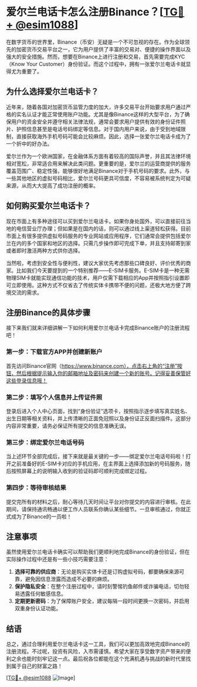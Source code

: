 # 爱尔兰电话卡怎么注册Binance？[[TG💪+ @esim1088](https://t.me/s/esim1088)]

在数字货币的世界里，Binance（币安）无疑是一个不可忽视的存在。作为全球领先的加密货币交易平台之一，它为用户提供了丰富的交易对、便捷的操作界面以及强大的安全措施。然而，想要在Binance上进行注册和交易，首先需要完成KYC（Know Your Customer）身份验证。而这个过程中，拥有一张爱尔兰电话卡就显得尤为重要了。

## 为什么选择爱尔兰电话卡？

近年来，随着各国对加密货币监管力度的加大，许多交易平台开始要求用户通过严格的实名认证才能正常使用账户功能。尤其是像Binance这样的大型平台，为了确保用户的资金安全并遵守相关法律法规，通常会要求用户提供有效的身份证件照片、护照信息甚至是电话号码绑定等信息。对于国内用户来说，由于受到地域限制，直接获取海外手机号码可能会比较麻烦。因此，选择一张爱尔兰电话卡成为了一个折中的好办法。

爱尔兰作为一个欧洲国家，在金融体系方面有着较高的国际声誉，并且其法律环境相对宽松，非常适合用来解决此类问题。更重要的是，爱尔兰的运营商提供的服务覆盖范围广、稳定性强，能够很好地满足Binance对于手机号码的要求。此外，与一些其他地区的虚拟号码相比，爱尔兰号码更具可信度，不容易被系统判定为可疑来源，从而大大提高了成功注册的概率。

## 如何购买爱尔兰电话卡？

现在市面上有多种途径可以买到爱尔兰电话卡。如果你身处国外，可以直接前往当地的电信营业厅办理；但如果是在国内的话，则可以通过线上渠道轻松获得。目前市面上有很多提供虚拟号码服务的专业网站或应用程序，它们通常会提供包括爱尔兰在内的多个国家和地区的选择。只需几步操作即可完成下单，并且支持邮寄到家或者即时激活两种方式供你选择。

当然啦，考虑到安全性与便利性，建议大家优先考虑那些口碑良好、评价优秀的商家。比如我们今天要提到的一个特别推荐——E-SIM卡服务。E-SIM卡是一种无需物理SIM卡就能实现通信功能的技术，用户仅需下载相应的App并按照指引设置即可立即使用。这种方式不仅省去了传统实体卡携带不便的问题，还极大地方便了跨境交流的需求。

## 注册Binance的具体步骤

接下来我们就来详细讲解一下如何利用爱尔兰电话卡完成Binance账户的注册流程吧！

### 第一步：下载官方APP并创建新账户
首先访问Binance官网（https://www.binance.com），点击右上角的“注册”按钮，然后根据提示输入你的邮箱地址及密码来创建一个新的账号。记得妥善保管好这些登录信息哦！

### 第二步：填写个人信息并上传证件照
登录后进入个人中心页面，找到“身份验证”选项卡，按照指示逐步填写真实姓名、出生日期等相关资料，并上传清晰的正面免冠照以及身份证正反面扫描件。这部分内容非常重要，请务必保证所有提交的信息准确无误。

### 第三步：绑定爱尔兰电话号码
当上述环节全部完成后，接下来就是最关键的一步——绑定爱尔兰电话号码啦！打开之前准备好的E-SIM卡对应的手机应用，在主界面上选择添加新的号码服务，随后按照屏幕上的说明输入收到的验证码即可顺利完成绑定过程。

### 第四步：等待审核结果
提交完所有的材料之后，耐心等待几天时间让平台对你提交的内容进行审核。在此期间，请保持通讯畅通以便工作人员联系你确认某些细节。一旦审核通过，你就正式成为了Binance的一员啦！

## 注意事项

虽然使用爱尔兰电话卡确实可以帮助我们更顺利地完成Binance的身份验证，但在实际操作过程中还是有一些小技巧需要注意：

1. **选择可靠的供应商**：无论是购买实体卡还是订购虚拟号码，都要确保来源可靠，避免因信息泄露而造成不必要的麻烦。
2. **保护隐私安全**：在整个注册过程中，请时刻警惕钓鱼邮件或诈骗电话，切勿轻易透露任何敏感信息。
3. **定期更新密码**：为了保障账户安全，建议每隔一段时间更换一次密码，并启用双重身份认证功能。

## 结语

总之，通过合理利用爱尔兰电话卡这一工具，我们可以更加高效地完成Binance的注册流程。不过呢，投资有风险，入市需谨慎。希望大家在享受数字资产带来的便利之余也能时刻牢记这一点。最后祝各位都能在这个充满机遇与挑战的新时代里找到属于自己的财富之路！

[[TG💪+ @esim1088](https://t.me/s/esim1088) ![Image](https://i.postimg.cc/4NQfJmqS/Snipaste-2025-05-13-00-14-12.png)]